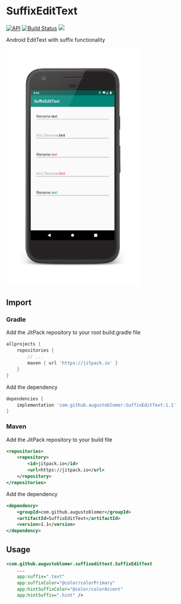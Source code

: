 # SuffixEditText

[![API](https://img.shields.io/badge/API-16%2B-green.svg?style=flat)](https://android-arsenal.com/api?level=14)
[![Build Status](https://travis-ci.com/augustoblomer/SuffixEditText.svg?branch=master)](https://travis-ci.com/augustoblomer/SuffixEditText)
[![](https://jitpack.io/v/augustoblomer/SuffixEditText.svg)](https://jitpack.io/#augustoblomer/SuffixEditText)

Android EditText with suffix functionality

<img width="360" src="imgs/screenshot_1_framed.png">

## Import

### Gradle

Add the JitPack repository to your root build.gradle file

```gradle
allprojects {
    repositories {
        // ...
        maven { url 'https://jitpack.io' }
    }
}
```

Add the dependency

```gradle
dependencies {
    implementation 'com.github.augustoblomer:SuffixEditText:1.1'
}
```

### Maven

Add the JitPack repository to your build file

```xml
<repositories>
    <repository>
        <id>jitpack.io</id>
        <url>https://jitpack.io</url>
    </repository>
</repositories>
```

Add the dependency

```xml
<dependency>
    <groupId>com.github.augustoblomer</groupId>
    <artifactId>SuffixEditText</artifactId>
    <version>1.1</version>
</dependency>
```

## Usage

```xml
<com.github.augustoblomer.suffixedittext.SuffixEditText
    ...
    app:suffix=".text"
    app:suffixColor="@color/colorPrimary"
    app:hintSuffixColor="@color/colorAccent"
    app:hintSuffix=".hint" />
```
